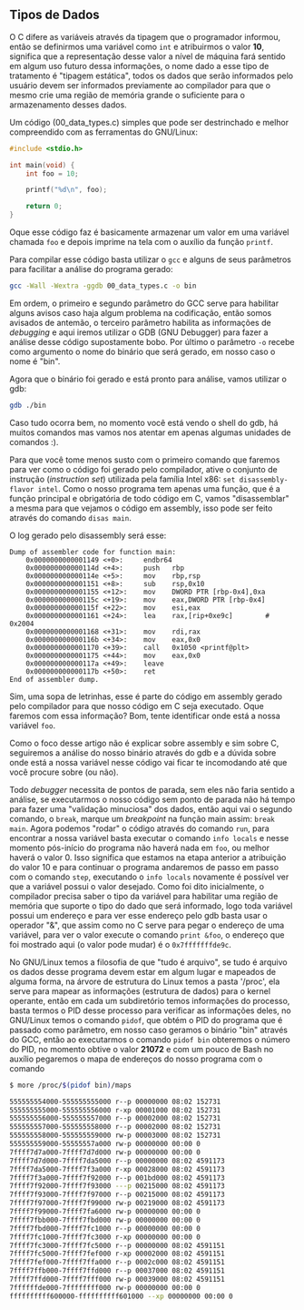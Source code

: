 ## Tipos de Dados

O C difere as variáveis através da tipagem que o programador informou, então se
definirmos uma variável como `int` e atribuirmos o valor **10**, significa que
a representação desse valor a nível de máquina fará sentido em algum uso futuro
dessa informações, o nome dado a esse tipo de tratamento é "tipagem estática",
todos os dados que serão informados pelo usuário devem ser informados previamente
ao compilador para que o mesmo crie uma região de memória grande o suficiente para
o armazenamento desses dados.

Um código (00\_data\_types.c) simples que pode ser destrinchado e melhor compreendido
com as ferramentas do GNU/Linux:

```c
#include <stdio.h>

int main(void) {
	int foo = 10;

	printf("%d\n", foo);

	return 0;
}
```

Oque esse código faz é basicamente armazenar um valor em uma variável chamada `foo` e
depois imprime na tela com o auxílio da função `printf`.

Para compilar esse código basta utilizar o `gcc` e alguns de seus parâmetros para facilitar
a análise do programa gerado:

```bash
gcc -Wall -Wextra -ggdb 00_data_types.c -o bin
```

Em ordem, o primeiro e segundo parâmetro do GCC serve para habilitar alguns avisos caso haja
algum problema na codificação, então somos avisados de antemão, o terceiro parâmetro habilita
as informações de _debugging_ e aqui iremos utilizar o GDB (GNU Debugger) para fazer a
análise desse código supostamente bobo. Por último o parâmetro `-o` recebe como argumento
o nome do binário que será gerado, em nosso caso o nome é "bin".

Agora que o binário foi gerado e está pronto para análise, vamos utilizar o gdb:

```bash
gdb ./bin
```

Caso tudo ocorra bem, no momento você está vendo o shell do gdb, há muitos comandos mas vamos
nos atentar em apenas algumas unidades de comandos :).

Para que você tome menos susto com o primeiro comando que faremos para ver como o código
foi gerado pelo compilador, ative o conjunto de instrução (_instruction set_) utilizada pela
família Intel x86: `set disassembly-flavor intel`.
Como o nosso programa tem apenas uma função, que é a função principal e obrigatória de todo
código em C, vamos "disassemblar" a mesma para que vejamos o código em assembly, isso pode
ser feito através do comando `disas main`.

O log gerado pelo disassembly será esse:

```gdb
Dump of assembler code for function main:
	0x0000000000001149 <+0>:     endbr64 
	0x000000000000114d <+4>:     push   rbp
	0x000000000000114e <+5>:     mov    rbp,rsp
	0x0000000000001151 <+8>:     sub    rsp,0x10
	0x0000000000001155 <+12>:    mov    DWORD PTR [rbp-0x4],0xa
	0x000000000000115c <+19>:    mov    eax,DWORD PTR [rbp-0x4]
	0x000000000000115f <+22>:    mov    esi,eax
	0x0000000000001161 <+24>:    lea    rax,[rip+0xe9c]        # 0x2004
	0x0000000000001168 <+31>:    mov    rdi,rax
	0x000000000000116b <+34>:    mov    eax,0x0
	0x0000000000001170 <+39>:    call   0x1050 <printf@plt>
	0x0000000000001175 <+44>:    mov    eax,0x0
	0x000000000000117a <+49>:    leave  
	0x000000000000117b <+50>:    ret    
End of assembler dump.
```

Sim, uma sopa de letrinhas, esse é parte do código em assembly gerado pelo compilador para
que nosso código em C seja executado. Oque faremos com essa informação? Bom, tente
identificar onde está a nossa variável `foo`.

Como o foco desse artigo não é explicar sobre assembly e sim sobre C, seguiremos a análise do
nosso binário através do gdb e a dúvida sobre onde está a nossa variável nesse código vai
ficar te incomodando até que você procure sobre (ou não).

Todo _debugger_ necessita de pontos de parada, sem eles não faria sentido a análise, se
executarmos o nosso código sem ponto de parada não há tempo para fazer uma "validação
minuciosa" dos dados, então aqui vai o segundo comando, o `break`, marque um _breakpoint_
na função main assim: `break main`.
Agora podemos "rodar" o código através do comando `run`, para encontrar a nossa variável
basta executar o comando `info locals` e nesse momento pós-início do programa não haverá
nada em `foo`, ou melhor haverá o valor 0.
Isso significa que estamos na etapa anterior a atribuição do valor 10 e para continuar o
programa andaremos de passo em passo com o comando `step`, executando o `info locals`
novamente é possível ver que a variável possui o valor desejado.
Como foi dito inicialmente, o compilador precisa saber o tipo da variável para habilitar uma
região de memória que suporte o tipo do dado que será informado, logo toda variável possui
um endereço e para ver esse endereço pelo gdb basta usar o operador "&", que assim como no
C serve para pegar o endereço de uma variável, para ver o valor execute o comando
`print &foo`, o endereço que foi mostrado aqui (o valor pode mudar) é o `0x7fffffffde9c`.

No GNU/Linux temos a filosofia de que "tudo é arquivo", se tudo é arquivo os dados desse
programa devem estar em algum lugar e mapeados de alguma forma, na árvore de estrutura do
Linux temos a pasta '/proc', ela serve para mapear as informações (estrutura de dados) para
o kernel operante, então em cada um subdiretório temos informações do processo, basta termos
o PID desse processo para verificar as informações deles, no GNU/Linux temos o comando
`pidof`, que obtém o PID do programa que é passado como parâmetro, em nosso caso geramos o
binário "bin" através do GCC, então ao executarmos o comando `pidof bin` obteremos o número
do PID, no momento obtive o valor **21072** e com um pouco de Bash no auxílio pegaremos o mapa
de endereços do nosso programa com o comando

```bash
$ more /proc/$(pidof bin)/maps

555555554000-555555555000 r--p 00000000 08:02 152731                     /home/sic/DevThings/sic_2024/misc/notes/src/bin
555555555000-555555556000 r-xp 00001000 08:02 152731                     /home/sic/DevThings/sic_2024/misc/notes/src/bin
555555556000-555555557000 r--p 00002000 08:02 152731                     /home/sic/DevThings/sic_2024/misc/notes/src/bin
555555557000-555555558000 r--p 00002000 08:02 152731                     /home/sic/DevThings/sic_2024/misc/notes/src/bin
555555558000-555555559000 rw-p 00003000 08:02 152731                     /home/sic/DevThings/sic_2024/misc/notes/src/bin
555555559000-55555557a000 rw-p 00000000 00:00 0                          [heap]
7ffff7d7a000-7ffff7d7d000 rw-p 00000000 00:00 0 
7ffff7d7d000-7ffff7da5000 r--p 00000000 08:02 4591173                    /usr/lib/x86_64-linux-gnu/libc.so.6
7ffff7da5000-7ffff7f3a000 r-xp 00028000 08:02 4591173                    /usr/lib/x86_64-linux-gnu/libc.so.6
7ffff7f3a000-7ffff7f92000 r--p 001bd000 08:02 4591173                    /usr/lib/x86_64-linux-gnu/libc.so.6
7ffff7f92000-7ffff7f93000 ---p 00215000 08:02 4591173                    /usr/lib/x86_64-linux-gnu/libc.so.6
7ffff7f93000-7ffff7f97000 r--p 00215000 08:02 4591173                    /usr/lib/x86_64-linux-gnu/libc.so.6
7ffff7f97000-7ffff7f99000 rw-p 00219000 08:02 4591173                    /usr/lib/x86_64-linux-gnu/libc.so.6
7ffff7f99000-7ffff7fa6000 rw-p 00000000 00:00 0 
7ffff7fbb000-7ffff7fbd000 rw-p 00000000 00:00 0 
7ffff7fbd000-7ffff7fc1000 r--p 00000000 00:00 0                          [vvar]
7ffff7fc1000-7ffff7fc3000 r-xp 00000000 00:00 0                          [vdso]
7ffff7fc3000-7ffff7fc5000 r--p 00000000 08:02 4591151                    /usr/lib/x86_64-linux-gnu/ld-linux-x86-64.so.2
7ffff7fc5000-7ffff7fef000 r-xp 00002000 08:02 4591151                    /usr/lib/x86_64-linux-gnu/ld-linux-x86-64.so.2
7ffff7fef000-7ffff7ffa000 r--p 0002c000 08:02 4591151                    /usr/lib/x86_64-linux-gnu/ld-linux-x86-64.so.2
7ffff7ffb000-7ffff7ffd000 r--p 00037000 08:02 4591151                    /usr/lib/x86_64-linux-gnu/ld-linux-x86-64.so.2
7ffff7ffd000-7ffff7fff000 rw-p 00039000 08:02 4591151                    /usr/lib/x86_64-linux-gnu/ld-linux-x86-64.so.2
7ffffffde000-7ffffffff000 rw-p 00000000 00:00 0                          [stack]
ffffffffff600000-ffffffffff601000 --xp 00000000 00:00 0                  [vsyscall]
```

